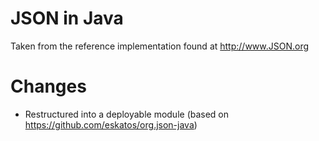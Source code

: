 JSON in Java
============

Taken from the reference implementation found at http://www.JSON.org

# Changes

- Restructured into a deployable module (based on https://github.com/eskatos/org.json-java)

